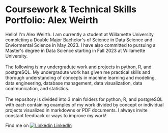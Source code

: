 # Coursework & Technical Skills Portfolio: Alex Weirth

<div>
    <p>
      Hello! I'm Alex Weirth. I am currently a student at Willamette University completing a Double Major Bachelor's of Science in Data Science and
      Enviormental Science in May 2023. I have also committed to pursuing a Master's degree in Data Science starting in Fall 2023 at Willamette University.
      <br><br>
      The following is my undergradute work and projects in python, R, and postgreSQL. My undergradute work has given me practical skills and thorough
      understanding of concepts in machine learning and modeling, data engineering, database management, data visualization, data communication, and
      statistics.
      <br><br>
      The repository is divided into 3 main folders for python, R, and postgreSQL with each containing examples of my work divided by concept or individual
      projects visualized in markdowns or PDF documents. I always invite constant feedback or ways to improve my work!
    </p>
</div>


Find me on [![Linkedin](https://i.stack.imgur.com/gVE0j.png) LinkedIn](https://www.linkedin.com/in/alex-weirth-7a6b90207/)


